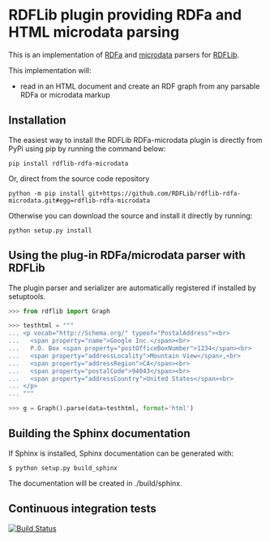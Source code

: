 # RDFLib plugin providing RDFa and HTML microdata parsing

This is an implementation of [RDFa](http://www.w3.org/TR/RDFa/)
and [microdata]() parsers for [RDFLib](https://github.com/RDFLib/rdflib).

This implementation will:

- read in an HTML document and create an RDF graph from any parsable RDFa or microdata markup


## Installation

The easiest way to install the RDFLib RDFa-microdata plugin is directly from PyPi using pip by running the command below:

```shell
pip install rdflib-rdfa-microdata
```

Or, direct from the source code repository


```shell
python -m pip install git+https://github.com/RDFLib/rdflib-rdfa-microdata.git#egg=rdflib-rdfa-microdata
```


Otherwise you can download the source and install it directly by running:

```shell
python setup.py install
```


## Using the plug-in RDFa/microdata parser with RDFLib

The plugin parser and serializer are automatically registered if installed by
setuptools.

```python
>>> from rdflib import Graph

>>> testhtml = """
... <p vocab="http://Schema.org/" typeof="PostalAddress"><br>
...   <span property="name">Google Inc.</span><br>
...   P.O. Box <span property="postOfficeBoxNumber">1234</span><br>
...   <span property="addressLocality">Mountain View</span>,<br>
...   <span property="addressRegion">CA</span><br>
...   <span property="postalCode">94043</span><br>
...   <span property="addressCountry">United States</span><br>
... </p>
... """

>>> g = Graph().parse(data=testhtml, format='html')

```

<!-- CUT HERE -->
<!-- Text after this comment won't appear on PyPI -->

## Building the Sphinx documentation

If Sphinx is installed, Sphinx documentation can be generated with:

```shell
$ python setup.py build_sphinx
```

The documentation will be created in ./build/sphinx.


## Continuous integration tests

[![Build Status](https://travis-ci.org/RDFLib/rdflib-rdfa-microdata.svg?branch=master)](https://travis-ci.org/RDFLib/rdflib-rdfa-microdata)
